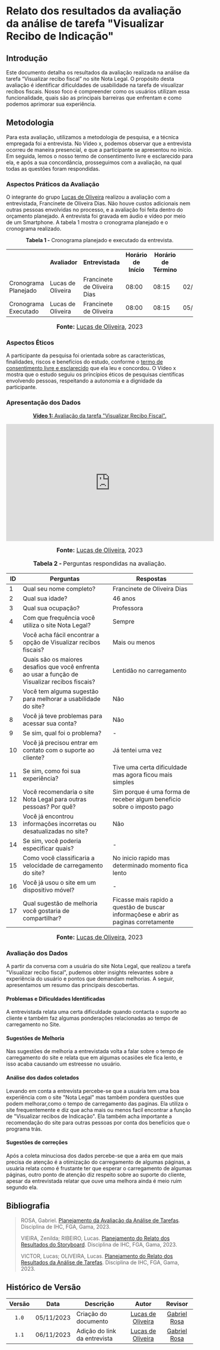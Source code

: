 # Relato dos resultados da avaliação da análise de tarefa "Visualizar Recibo de Indicação"

## Introdução
Este documento detalha os resultados da avaliação realizada na análise da tarefa “Visualizar recibo fiscal” no site Nota Legal. O propósito desta avaliação é identificar dificuldades de usabilidade na tarefa de visualizar recibos fiscais. Nosso foco é compreender como os usuários utilizam essa funcionalidade, quais são as principais barreiras que enfrentam e como podemos aprimorar sua experiência.
## Metodologia

Para esta avaliação, utilizamos a metodologia de pesquisa, e a técnica empregada foi a entrevista. No Vídeo x, podemos observar que a entrevista ocorreu de maneira presencial, e que a participante se apresentou no início. Em seguida, lemos o nosso termo de consentimento livre e esclarecido para ela, e após a sua concordância, prosseguimos com a avaliação, na qual todas as questões foram respondidas.
### Aspectos Práticos da Avaliação
O integrante do grupo [Lucas de Oliveira](https://github.com/LucasOliveiraDiasMarquesFerreira)  realizou a avaliação com a entrevistada, Francinete de Oliveira Dias. Não houve custos adicionais nem outras pessoas envolvidas no processo, e a avaliação foi feita dentro do orçamento planejado. A entrevista foi gravada em áudio e vídeo por meio de um Smartphone. A tabela 1 mostra o cronograma planejado e o cronograma realizado.

<div align="center">
<p><b>Tabela 1 -</b> Cronograma planejado e executado da entrevista.</p>
  
  <table>
  <tr>
    <th></th>
    <th>Avaliador</th>
    <th>Entrevistada</th>
    <th>Horário de Início</th>
    <th>Horário de Término</th>
    <th>Data</th>
    <th>Local</th>
  </tr>
  <tr>
    <td>Cronograma Planejado</td>
    <td>Lucas de Oliveira</td>
    <td>Francinete de Oliveira Dias</td>
    <td>08:00</td>
    <td>08:15</td>
    <td>02/11/2023</td>
    <td>Presencial</td>
  </tr>
  <tr>
    <td>Cronograma Executado</td>
    <td>Lucas de Oliveira</td>
    <td>Francinete de Oliveira</td>
    <td>08:00</td>
    <td>08:15</td>
    <td>05/11/2023</td>
    <td>Presencial</td>
  </tr>
</table>

<font size="3"><p style="text-align: center"><b>Fonte:</b> <a href="https://github.com/LucasOliveiraDiasMarquesFerreira">Lucas de Oliveira</a>, 2023</p></font>
</div>


### Aspectos Éticos

 A participante da pesquisa foi orientada sobre as características, finalidades, riscos e benefícios do estudo, conforme o [termo de consentimento livre e esclarecido](https://github.com/Interacao-Humano-Computador/2023.2-NotaLegal/blob/main/docs/design-avaliacao-desenvolvimento/planejamento_analise_tarefas.md#d---decidir-as-quest%C3%B5es-%C3%A9ticas) que ela leu e concordou. O Vídeo x mostra que o estudo seguiu os princípios éticos de pesquisas científicas envolvendo pessoas, respeitando a autonomia e a dignidade da participante.

### Apresentação dos Dados

<div align="center">
  
<p style="text-align: center"><a href="https://youtu.be/OA0qvziC32Y?feature=shared" target="blanket"><b>Vídeo 1:</b> Avaliação da tarefa "Visualizar Recibo Fiscal".</a></p>

<iframe width="560" height="315" src="https://www.youtube.com/embed/OA0qvziC32Y" title="Apresentação 4" frameborder="0" allow="accelerometer; autoplay; clipboard-write; encrypted-media; gyroscope; picture-in-picture" allowfullscreen></iframe>

<font size="3"><p style="text-align: center"><b>Fonte:</b> <a href="https://github.com/LucasOliveiraDiasMarquesFerreira">Lucas de Oliveira</a>, 2023</p></font>

</div>

<div align="center">
    <font size="3"><p style="text-align: center"><b>Tabela 2 - </b> Perguntas respondidas na avaliação.</p></font>
    <table>
        <thead>
            <tr>
                <th>ID</th>
                <th>Perguntas</th>
                <th>Respostas</th>
            </tr>
        </thead>
        <tbody>
            <tr>
                <td>1</td>
                <td>Qual seu nome completo?</td>
                <td>Francinete de Oliveira Dias</td>
            </tr>
            <tr>
                <td>2</td>
                <td>Qual sua idade?</td>
                <td>46 anos</td>
            </tr>
            <tr>
                <td>3</td>
                <td>Qual sua ocupação?</td>
                <td>Professora</td>
            </tr>
            <tr>
                <td>4</td>
                <td>Com que frequência você utiliza o site Nota Legal?</td>
                <td>Sempre</td>
            </tr>
            <tr>
                <td>5</td>
                <td>Você acha fácil encontrar a opção de Visualizar recibos fiscais?</td>
                <td>Mais ou menos</td>
            </tr>
            <tr>
                <td>6</td>
                <td>Quais são os maiores desafios que você enfrenta ao usar a função de Visualizar recibos fiscais?</td>
                <td>Lentidão no carregamento</td>
            </tr>
            <tr>
                <td>7</td>
                <td>Você tem alguma sugestão para melhorar a usabilidade do site?</td>
                <td>Não</td>
            </tr>
            <tr>
                <td>8</td>
                <td>Você já teve problemas para acessar sua conta?</td>
                <td>Não</td>
            </tr>
            <tr>
                <td>9</td>
                <td>Se sim, qual foi o problema?</td>
                <td>-</td>
            </tr>
            <tr>
                <td>10</td>
                <td>Você já precisou entrar em contato com o suporte ao cliente?</td>
                <td>Já tentei uma vez</td>
            </tr>
            <tr>
                <td>11</td>
                <td>Se sim, como foi sua experiência?</td>
                <td>Tive uma certa dificuldade mas agora ficou mais simples</td>
            </tr>
            <tr>
                <td>12</td>
                <td>Você recomendaria o site Nota Legal para outras pessoas? Por quê?</td>
                <td>Sim porque é uma forma de receber algum beneficio sobre o imposto pago </td>
            </tr>
            <tr>
                <td>13</td>
                <td>Você já encontrou informações incorretas ou desatualizadas no site?</td>
                <td>Não</td>
            </tr>
            <tr>
                <td>14</td>
                <td>Se sim, você poderia especificar quais?</td>
                <td>-</td>
            </tr>
            <tr>
                <td>15</td>
                <td>Como você classificaria a velocidade de carregamento do site?</td>
                <td>No inicio rapido mas determinado momento fica lento</td>
            </tr>
            <tr>
                <td>16</td>
                <td>Você já usou o site em um dispositivo móvel?</td>
                <td>-</td>
            </tr>
            <tr>
                <td>17</td>
                <td>Qual sugestão de melhoria você gostaria de compartilhar?</td>
                <td>Ficasse mais rapido a questão de buscar informaçõese e abrir as paginas corretamente</td>
            </tr>
        </tbody>
    </table>
    <font size="3"><p style="text-align: center"><b>Fonte:</b> <a href="https://github.com/LucasOliveiraDiasMarquesFerreira">Lucas de Oliveira</a>, 2023</p></font>
</div>

### Avaliação dos Dados
A partir da conversa com a usuária do site Nota Legal, que realizou a tarefa "Visualizar recibo fiscal", pudemos obter insights relevantes sobre a experiência do usuário e pontos que demandam melhorias. A seguir, apresentamos um resumo das principais descobertas.
#### Problemas e Dificuldades Identificadas
 A entrevistada relata uma certa dificuldade quando contacta o suporte ao cliente e também faz algumas ponderações relacionadas ao tempo de carregamento no Site.

#### Sugestões de Melhoria

Nas sugestões de melhoria a entrevistada volta a falar sobre o tempo de carregamento do site e relata que em algumas ocasiões ele fica lento, e isso acaba causando um estreesse no usuário.

#### Análise dos dados coletados
Levando em conta a entrevista percebe-se que a usuária tem uma boa experiência com o site "Nota Legal" mas também pondera questões que podem melhorar,como o tempo de carregamento das paginas. Ela utiliza o site frequentemente e diz que acha mais ou menos facil encontrar a função de "Visualizar recibos de Indicação". Ela também acha importante a recomendação do site para outras pessoas por conta dos benefícios que o programa trás.

#### Sugestões de correções

Após a coleta minuciosa dos dados percebe-se que a aréa em que mais precisa de atenção é a otimização do carregamento de algumas  páginas, a usuária relata como é frustante ter que esperar o carregamento de algumas páginas, outro ponto de atenção diz respeito sobre ao suporte do cliente, apesar da entrevistada relatar que ouve uma melhora ainda é meio ruim segundo ela. 


## Bibliografia
> ROSA, Gabriel. [Planejamento da Avaliação da Análise de Tarefas](https://github.com/Interacao-Humano-Computador/2023.2-NotaLegal/blob/main/docs/design-avaliacao-desenvolvimento/planejamento_analise_tarefas.md). Disciplina de IHC, FGA, Gama, 2023.
>
> VIEIRA, Zenilda; RIBEIRO, Lucas. [Planejamento do Relato dos Resultados do Storyboard](https://github.com/Interacao-Humano-Computador/2023.2-NotaLegal/blob/main/docs/design-avaliacao-desenvolvimento/planejamento-relato_storyboard.md#planejamento-do-relato-dos-resultados-da-avalia%C3%A7%C3%A3o-do-storyboard). Disciplina de IHC, FGA, Gama, 2023.
>
> VICTOR, Lucas; OLIVEIRA, Lucas. [Planejamento do Relato dos Resultados da Análise de Tarefas](https://github.com/Interacao-Humano-Computador/2023.2-NotaLegal/blob/main/docs/design-avaliacao-desenvolvimento/planejamento_relato_tarefas2.md). Disciplina de IHC, FGA, Gama, 2023.

## Histórico de Versão

| Versão | Data       | Descrição            |                       Autor                        |                     Revisor                      |
| :----: | ---------- | -------------------- | :------------------------------------------------: | :----------------------------------------------: |
| `1.0`  | 05/11/2023 | Criação do documento |  [Lucas de Oliveira](https://github.com/LucasOliveiraDiasMarquesFerreira)    | [Gabriel Rosa](https://github.com/gabrielrosa09) |
| `1.1`  | 06/11/2023 | Adição do link da entrevista |  [Lucas de Oliveira](https://github.com/LucasOliveiraDiasMarquesFerreira)    | [Gabriel Rosa](https://github.com/gabrielrosa09) |
